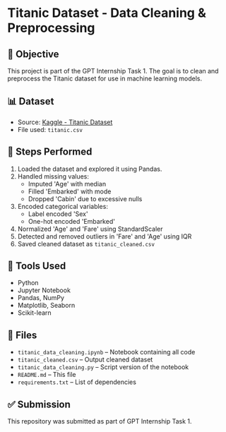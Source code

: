 # Titanic Dataset - Data Cleaning & Preprocessing

## 🎯 Objective
This project is part of the GPT Internship Task 1. The goal is to clean and preprocess the Titanic dataset for use in machine learning models.

## 📊 Dataset
- Source: [Kaggle - Titanic Dataset](https://www.kaggle.com/datasets/yasserh/titanic-dataset)
- File used: `titanic.csv`

## 🧪 Steps Performed
1. Loaded the dataset and explored it using Pandas.
2. Handled missing values:
   - Imputed 'Age' with median
   - Filled 'Embarked' with mode
   - Dropped 'Cabin' due to excessive nulls
3. Encoded categorical variables:
   - Label encoded 'Sex'
   - One-hot encoded 'Embarked'
4. Normalized 'Age' and 'Fare' using StandardScaler
5. Detected and removed outliers in 'Fare' and 'Age' using IQR
6. Saved cleaned dataset as `titanic_cleaned.csv`

## 🧰 Tools Used
- Python
- Jupyter Notebook
- Pandas, NumPy
- Matplotlib, Seaborn
- Scikit-learn

## 📁 Files
- `titanic_data_cleaning.ipynb` – Notebook containing all code
- `titanic_cleaned.csv` – Output cleaned dataset
- `titanic_data_cleaning.py` – Script version of the notebook
- `README.md` – This file
- `requirements.txt` – List of dependencies

## ✅ Submission
This repository was submitted as part of GPT Internship Task 1.
